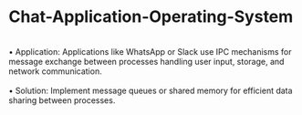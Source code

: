 # Chat-Application-Operating-System
<br>•	Application: Applications like WhatsApp or Slack use IPC mechanisms for message exchange between processes handling user input, storage, and network communication.</br>
<br>•	Solution: Implement message queues or shared memory for efficient data sharing between processes.</br>
